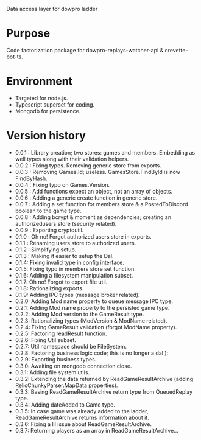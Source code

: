 ﻿Data access layer for dowpro ladder

# Purpose

Code factorization package for dowpro-replays-watcher-api & crevette-bot-ts.

# Environment

- Targeted for node.js.
- Typescript superset for coding.
- Mongodb for persistence.

# Version history

*  0.0.1 : Library creation; two stores: games and members. Embedding as well types along with their validation helpers.
*  0.0.2 : Fixing typos. Removing generic store from exports.
*  0.0.3 : Removing Games.Id; useless. GamesStore.FindById is now FindByHash.
*  0.0.4 : Fixing typo on Games.Version.
*  0.0.5 : Add functions expect an object, not an array of objects.
*  0.0.6 : Adding a generic create function in generic store.
*  0.0.7 : Adding a set function for members store & a PostedToDiscord boolean to the game type.
*  0.0.8 : Adding bcrypt & moment as dependencies; creating an authorizedusers store (security related).
*  0.0.9 : Exporting cryptoutil.
*  0.1.0 : Oh no! Forgot authorized users store in exports.
*  0.1.1 : Renaming users store to authorized users.
*  0.1.2 : Simplifying setup.
*  0.1.3 : Making it easier to setup the Dal.
*  0.1.4: Fixing invalid type in config interface.
*  0.1.5: Fixing typo in members store set function.
*  0.1.6: Adding a filesystem manipulation subset.
*  0.1.7: Oh no! Forgot to export file util.
*  0.1.8: Rationalizing exports.
*  0.1.9: Adding IPC types (message broker related).
*  0.2.0: Adding Mod name property to queue message IPC type.
*  0.2.1: Adding Mod name property to the persisted game type.
*  0.2.2: Adding Mod version to the GameResult type.
*  0.2.3: Rationalizing types (ModVersion & ModName related).
*  0.2.4: Fixing GameResult validation (forgot ModName property).
*  0.2.5: Factoring readResult function.
*  0.2.6: Fixing Util subset.
*  0.2.7: Util namespace should be FileSystem.
*  0.2.8: Factoring business logic code; this is no longer a dal ):
*  0.2.9: Exporting business types.
*  0.3.0: Awaiting on mongodb connection close.
*  0.3.1: Adding file system utils.
*  0.3.2: Extending the data returned by ReadGameResultArchive (adding RelicChunkyParser.MapData properties).
*  0.3.3: Basing ReadGameResultArchive return type from QueuedReplay type.
*  0.3.4: Adding dateAdded to Game type.
*  0.3.5: In case game was already added to the ladder, ReadGameResultArchive returns information about it.
*  0.3.6: Fixing a lil issue about ReadGameResultArchive.
*  0.3.7: Returning players as an array in ReadGameResultArchive...